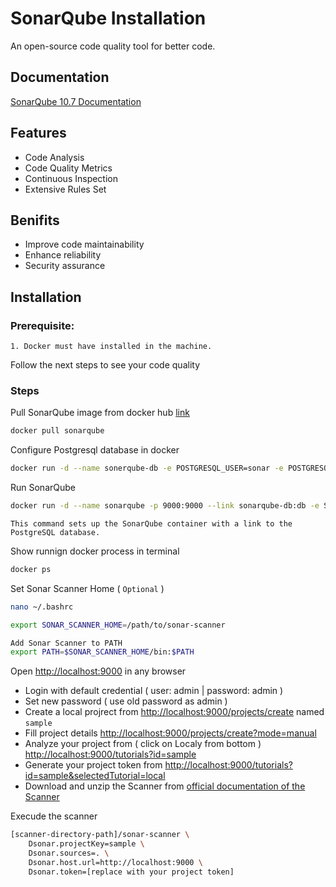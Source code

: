# SonarQube Installation

An open-source code quality tool for better code.

## Documentation

[SonarQube 10.7 Documentation](https://docs.sonarsource.com/sonarqube/latest/)

## Features

- Code Analysis
- Code Quality Metrics
- Continuous Inspection
- Extensive Rules Set

## Benifits

- Improve code maintainability
- Enhance reliability
- Security assurance

## Installation

### Prerequisite:

    1. Docker must have installed in the machine.

Follow the next steps to see your code quality

### Steps

Pull SonarQube image from docker hub [link](https://hub.docker.com/_/sonarqube/tags)

```bash
docker pull sonarqube
```

Configure Postgresql database in docker

```bash
docker run -d --name sonerqube-db -e POSTGRESQL_USER=sonar -e POSTGRESQL_PASSWORD=sonar -e POSTGRESQL_DB=sonarqube postgres:alpine
```

Run SonarQube

```bash
docker run -d --name sonarqube -p 9000:9000 --link sonarqube-db:db -e SONAR_JDBC_URL=jdbc:postgresql://db:5432/sonarqube -e SONAR_JDBC_USERNAME=sonar -e SONAR_JDBC_PASSWORD=sonar sonarqube
```

`This command sets up the SonarQube container with a link to the PostgreSQL database.
`

Show runnign docker process in terminal

```bash
docker ps
```

Set Sonar Scanner Home ( `Optional` )

```bash
nano ~/.bashrc

export SONAR_SCANNER_HOME=/path/to/sonar-scanner

Add Sonar Scanner to PATH
export PATH=$SONAR_SCANNER_HOME/bin:$PATH
```

Open [http://localhost:9000](localhost:9000) in any browser

- Login with default credential ( user: admin | password: admin )
- Set new password ( use old password as admin )
- Create a local projrect from [http://localhost:9000/projects/create](localhost:9000/projects/create) named `sample`
- Fill project details [http://localhost:9000/projects/create?mode=manual](localhost:9000/projects/create?mode=manual)
- Analyze your project from ( click on Localy from bottom ) [http://localhost:9000/tutorials?id=sample](localhost:9000/tutorials?id=sample)
- Generate your project token from [http://localhost:9000/tutorials?id=sample&selectedTutorial=local](localhost:9000/tutorials?id=sample&selectedTutorial=local)
- Download and unzip the Scanner from [ official documentation of the Scanner](https://docs.sonarsource.com/sonarqube/10.7/analyzing-source-code/scanners/sonarscanner/)

Execude the scanner

```bash
[scanner-directory-path]/sonar-scanner \
    Dsonar.projectKey=sample \
    Dsonar.sources=. \
    Dsonar.host.url=http://localhost:9000 \
    Dsonar.token=[replace with your project token]
```
